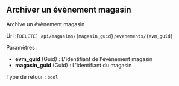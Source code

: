 ## <span id='archiver'>Archiver un évènement magasin</span>

Archive un évènement magasin

Url :`[DELETE] api/magasins/{magasin_guid}/evenements/{evm_guid}`

Paramètres : 

- **evm_guid** (Guid) : L'identifiant de l'évènement magasin
- **magasin_guid** (Guid) : L'identifiant du magasin

Type de retour : `bool`


